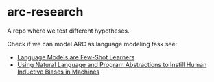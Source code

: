 # arc-research
A repo where we test different hypotheses.

Check if we can model ARC as language modeling task see:
* [Language Models are Few-Shot Learners](https://arxiv.org/abs/2005.14165)
* [Using Natural Language and Program Abstractions to Instill Human Inductive Biases in Machines
](https://arxiv.org/abs/2205.11558)
